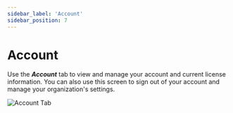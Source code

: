 ```yaml
---
sidebar_label: 'Account'
sidebar_position: 7
---
```


# Account

Use the ***Account*** tab to view and manage your account and current license information. You can also use this screen to sign out of your account and manage your organization's settings.

![Account Tab](/img/boost/account.png)
